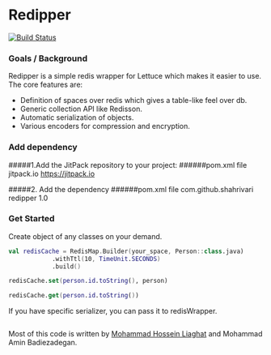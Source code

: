 # Redipper

[![Build Status](https://travis-ci.org/shahrivari/redipper.svg?branch=master)](https://travis-ci.org/shahrivari/redipper)

### Goals / Background

Redipper is a simple redis wrapper for Lettuce which makes it easier to use. The core features are:

* Definition of spaces over redis which gives a table-like feel over db.
* Generic collection API like Redisson.
* Automatic serialization of objects.
* Various encoders for compression and encryption.

### Add dependency

#####1.Add the JitPack repository to your project:
######pom.xml file
    <repositories>
	    <repository>
	        <id>jitpack.io</id>
	        <url>https://jitpack.io</url>
	    </repository>
	</repositories>
	
#####2. Add the dependency
######pom.xml file
	<dependency>
	    <groupId>com.github.shahrivari</groupId>
	    <artifactId>redipper</artifactId>
	    <version>1.0</version>
	</dependency>


### Get Started
Create object of any classes on your demand.

```kotlin
val redisCache = RedisMap.Builder(your_space, Person::class.java)
            .withTtl(10, TimeUnit.SECONDS)
            .build()

redisCache.set(person.id.toString(), person)

redisCache.get(person.id.toString())            
```

If you have specific serializer, you can pass it to redisWrapper.
```kotlin

```

Most of this code is written by [Mohammad Hossein Liaghat](https://github.com/MoHoLiaghat) and
 Mohammad Amin Badiezadegan.
